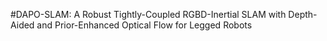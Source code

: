 #DAPO-SLAM: A Robust Tightly-Coupled RGBD-Inertial SLAM with Depth-Aided and Prior-Enhanced Optical Flow for Legged Robots
